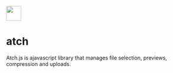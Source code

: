 <img src="https://github.com/leighbennett/leigh_develop/blob/master/leighbennett/atch/images/atch_logo.svg" width="40px">

# atch
Atch.js is ajavascript library that manages file selection, previews, compression and uploads.

